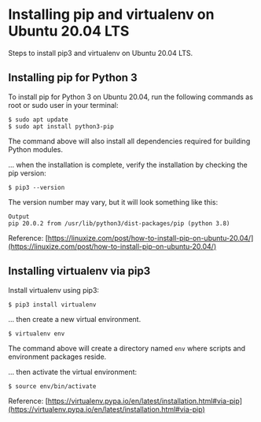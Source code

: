# Installing pip and virtualenv on Ubuntu 20.04 LTS

Steps to install pip3 and virtualenv on Ubuntu 20.04 LTS.

## Installing pip for Python 3

To install pip for Python 3 on Ubuntu 20.04, run the following commands as root or sudo user in your terminal:
```
$ sudo apt update
$ sudo apt install python3-pip
```
The command above will also install all dependencies required for building Python modules.

... when the installation is complete, verify the installation by checking the pip version:
```
$ pip3 --version
```

The version number may vary, but it will look something like this:
```
Output
pip 20.0.2 from /usr/lib/python3/dist-packages/pip (python 3.8)
```

Reference: [https://linuxize.com/post/how-to-install-pip-on-ubuntu-20.04/](https://linuxize.com/post/how-to-install-pip-on-ubuntu-20.04/)

## Installing virtualenv via pip3

Install virtualenv using pip3:
```
$ pip3 install virtualenv
```

... then create a new virtual environment.
```
$ virtualenv env
```
The command above will create a directory named `env` where scripts and environment packages reside.

... then activate the virtual environment:
```
$ source env/bin/activate
```

Reference: [https://virtualenv.pypa.io/en/latest/installation.html#via-pip](https://virtualenv.pypa.io/en/latest/installation.html#via-pip)
